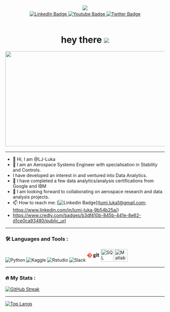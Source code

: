 <div id="header" align="center">
  <img src="https://media.giphy.com/media/M9gbBd9nbDrOTu1Mqx/giphy.gif" width="100"/>
</div>


<div id="badges" align="center">
  <a href="https://www.linkedin.com/in/lumi-luka-9b54b25a/">
    <img src="https://img.shields.io/badge/LinkedIn-blue?style=for-the-badge&logo=linkedin&logoColor=white" alt="LinkedIn Badge"/>
  </a>
  <a href="your-youtube-URL">
    <img src="https://img.shields.io/badge/YouTube-red?style=for-the-badge&logo=youtube&logoColor=white" alt="Youtube Badge"/>
  </a>
  <a href="your-twitter-URL">
    <img src="https://img.shields.io/badge/Twitter-blue?style=for-the-badge&logo=twitter&logoColor=white" alt="Twitter Badge"/>
  </a>
</div>


<img src="https://komarev.com/ghpvc/?username=your-github-LJ-Luka&style=flat-square&color=blue" alt=""/>


<h1 align="center">
  hey there
  <img src="https://media.giphy.com/media/hvRJCLFzcasrR4ia7z/giphy.gif" width="30px"/>
</h1>


<div align="center">
  <img src="https://media.giphy.com/media/dWesBcTLavkZuG35MI/giphy.gif" width="600" height="300"/>
</div>


---
- 👋 Hi, I am @LJ-Luka
- 👀 I am an Aerospace Systems Engineer with specialisation in Stability and Controls.
- I have developed an interest in and ventured into Data Analytics.
- 🌱 I have completed a few data analytics/analysis certifications from Google and IBM 
- 💞️ I am looking forward to collaborating on aerospace research and data analysis projects. 
- 📫 How to reach me: [![Linkedin Badge](https://img.shields.io/badge/-LinkedIn-blue?style=flat&logo=Linkedin&logoColor=white)](lumi.luka1@gmail.com; https://www.linkedin.com/in/lumi-luka-9b54b25a/)
- https://www.credly.com/badges/b3df410b-845b-441e-8e62-d1ce0ca93480/public_url

---
### :hammer_and_wrench: Languages and Tools :
<div>
  <img src="https://cdn.jsdelivr.net/gh/devicons/devicon/icons/python/python-original.svg" title="Python" alt="Python" width="40" height="40"/>
  <img src="https://cdn.jsdelivr.net/gh/devicons/devicon/icons/kaggle/kaggle-original.svg" title="Kaggle" alt="Kaggle" width="40" height="40"/>
  <img src="https://cdn.jsdelivr.net/gh/devicons/devicon/icons/rstudio/rstudio-original.svg" title="RStudio"  alt="Rstudio" width="40" height="40"/>
  <img src="https://cdn.jsdelivr.net/gh/devicons/devicon/icons/slack/slack-original.svg" title="Slack" alt="Slack" width="40" height="40"/>
  <img src="https://github.com/devicons/devicon/blob/master/icons/git/git-original-wordmark.svg" title="Git" **alt="Git" width="40" height="40"/>
  <img src="https://cdn.jsdelivr.net/gh/devicons/devicon/icons/mysql/mysql-plain-wordmark.svg" title="SQL" **alt="SQL" width="40" height="40"/>
  <img src="https://cdn.jsdelivr.net/gh/devicons/devicon/icons/matlab/matlab-original.svg" title="Matlab" **alt="Matlab" width="40" height="40"/>
          
          
</div>

---
### :fire: My Stats :
[![GitHub Streak](http://github-readme-streak-stats.herokuapp.com?user=your-github-username&theme=dark&background=000000)](https://git.io/streak-stats)

---
[![Top Langs](https://github-readme-stats.vercel.app/api/top-langs/?username=your-github-username&layout=compact&theme=vision-friendly-dark)](https://github.com/anuraghazra/github-readme-stats)

<!---
LJ-Luka/LJ-Luka is a ✨ special ✨ repository because its `README.md` (this file) appears on your GitHub profile.
You can click the Preview link to take a look at your changes.
--->
